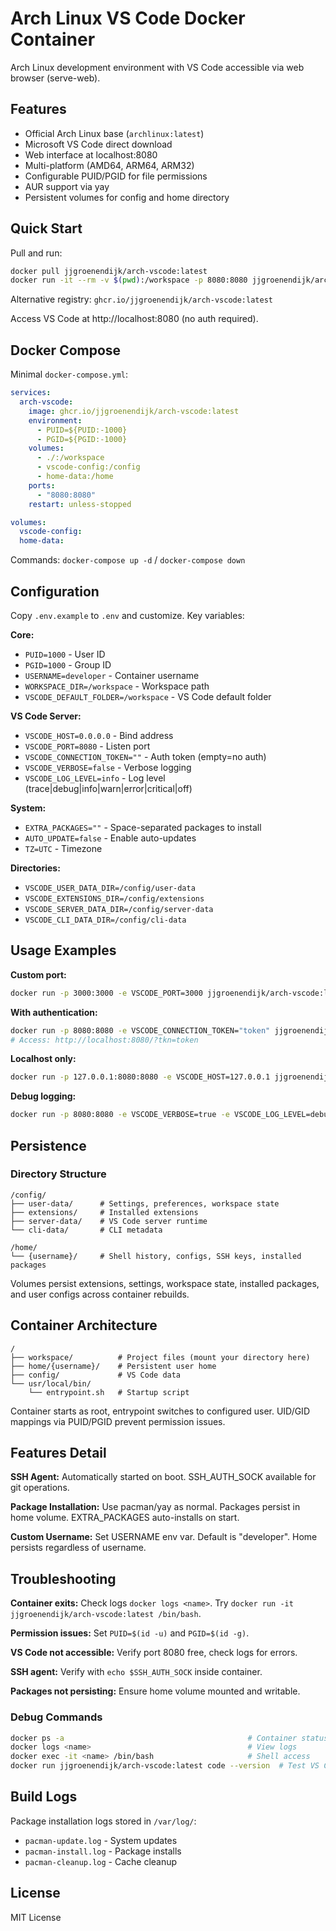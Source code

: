 # Arch Linux VS Code Docker Container

Arch Linux development environment with VS Code accessible via web browser (serve-web).

## Features

- Official Arch Linux base (`archlinux:latest`)
- Microsoft VS Code direct download
- Web interface at localhost:8080
- Multi-platform (AMD64, ARM64, ARM32)
- Configurable PUID/PGID for file permissions
- AUR support via yay
- Persistent volumes for config and home directory

## Quick Start

Pull and run:
```bash
docker pull jjgroenendijk/arch-vscode:latest
docker run -it --rm -v $(pwd):/workspace -p 8080:8080 jjgroenendijk/arch-vscode:latest
```

Alternative registry: `ghcr.io/jjgroenendijk/arch-vscode:latest`

Access VS Code at http://localhost:8080 (no auth required).

## Docker Compose

Minimal `docker-compose.yml`:
```yaml
services:
  arch-vscode:
    image: ghcr.io/jjgroenendijk/arch-vscode:latest
    environment:
      - PUID=${PUID:-1000}
      - PGID=${PGID:-1000}
    volumes:
      - ./:/workspace
      - vscode-config:/config
      - home-data:/home
    ports:
      - "8080:8080"
    restart: unless-stopped

volumes:
  vscode-config:
  home-data:
```

Commands: `docker-compose up -d` / `docker-compose down`

## Configuration

Copy `.env.example` to `.env` and customize. Key variables:

**Core:**
- `PUID=1000` - User ID
- `PGID=1000` - Group ID
- `USERNAME=developer` - Container username
- `WORKSPACE_DIR=/workspace` - Workspace path
- `VSCODE_DEFAULT_FOLDER=/workspace` - VS Code default folder

**VS Code Server:**
- `VSCODE_HOST=0.0.0.0` - Bind address
- `VSCODE_PORT=8080` - Listen port
- `VSCODE_CONNECTION_TOKEN=""` - Auth token (empty=no auth)
- `VSCODE_VERBOSE=false` - Verbose logging
- `VSCODE_LOG_LEVEL=info` - Log level (trace|debug|info|warn|error|critical|off)

**System:**
- `EXTRA_PACKAGES=""` - Space-separated packages to install
- `AUTO_UPDATE=false` - Enable auto-updates
- `TZ=UTC` - Timezone

**Directories:**
- `VSCODE_USER_DATA_DIR=/config/user-data`
- `VSCODE_EXTENSIONS_DIR=/config/extensions`
- `VSCODE_SERVER_DATA_DIR=/config/server-data`
- `VSCODE_CLI_DATA_DIR=/config/cli-data`

## Usage Examples

**Custom port:**
```bash
docker run -p 3000:3000 -e VSCODE_PORT=3000 jjgroenendijk/arch-vscode:latest
```

**With authentication:**
```bash
docker run -p 8080:8080 -e VSCODE_CONNECTION_TOKEN="token" jjgroenendijk/arch-vscode:latest
# Access: http://localhost:8080/?tkn=token
```

**Localhost only:**
```bash
docker run -p 127.0.0.1:8080:8080 -e VSCODE_HOST=127.0.0.1 jjgroenendijk/arch-vscode:latest
```

**Debug logging:**
```bash
docker run -p 8080:8080 -e VSCODE_VERBOSE=true -e VSCODE_LOG_LEVEL=debug jjgroenendijk/arch-vscode:latest
```

## Persistence

### Directory Structure
```
/config/
├── user-data/      # Settings, preferences, workspace state
├── extensions/     # Installed extensions
├── server-data/    # VS Code server runtime
└── cli-data/       # CLI metadata

/home/
└── {username}/     # Shell history, configs, SSH keys, installed packages
```

Volumes persist extensions, settings, workspace state, installed packages, and user configs across container rebuilds.

## Container Architecture

```
/
├── workspace/          # Project files (mount your directory here)
├── home/{username}/    # Persistent user home
├── config/             # VS Code data
└── usr/local/bin/
    └── entrypoint.sh   # Startup script
```

Container starts as root, entrypoint switches to configured user. UID/GID mappings via PUID/PGID prevent permission issues.

## Features Detail

**SSH Agent:** Automatically started on boot. SSH_AUTH_SOCK available for git operations.

**Package Installation:** Use pacman/yay as normal. Packages persist in home volume. EXTRA_PACKAGES auto-installs on start.

**Custom Username:** Set USERNAME env var. Default is "developer". Home persists regardless of username.

## Troubleshooting

**Container exits:** Check logs `docker logs <name>`. Try `docker run -it jjgroenendijk/arch-vscode:latest /bin/bash`.

**Permission issues:** Set `PUID=$(id -u)` and `PGID=$(id -g)`.

**VS Code not accessible:** Verify port 8080 free, check logs for errors.

**SSH agent:** Verify with `echo $SSH_AUTH_SOCK` inside container.

**Packages not persisting:** Ensure home volume mounted and writable.

### Debug Commands
```bash
docker ps -a                                         # Container status
docker logs <name>                                   # View logs
docker exec -it <name> /bin/bash                     # Shell access
docker run jjgroenendijk/arch-vscode:latest code --version  # Test VS Code
```

## Build Logs

Package installation logs stored in `/var/log/`:
- `pacman-update.log` - System updates
- `pacman-install.log` - Package installs
- `pacman-cleanup.log` - Cache cleanup

## License

MIT License
